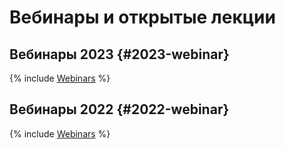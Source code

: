 # Вебинары и открытые лекции

## Вебинары 2023 {#2023-webinar}

{% include [Webinars](./_includes/webinars/2023/webinars.md) %}

## Вебинары 2022 {#2022-webinar}

{% include [Webinars](./_includes/webinars/2022/webinars.md) %}